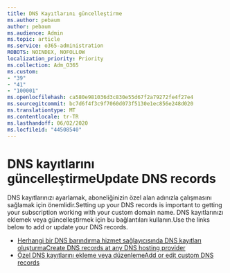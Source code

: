 ```yaml
---
title: DNS Kayıtlarını güncelleştirme
ms.author: pebaum
author: pebaum
ms.audience: Admin
ms.topic: article
ms.service: o365-administration
ROBOTS: NOINDEX, NOFOLLOW
localization_priority: Priority
ms.collection: Adm_O365
ms.custom:
- "39"
- "41"
- "100001"
ms.openlocfilehash: ca580e981036d3c830e55d67f2a79272fe4f27e4
ms.sourcegitcommit: bc7d6f4f3c9f7060d073f5130e1ec856e248d020
ms.translationtype: MT
ms.contentlocale: tr-TR
ms.lasthandoff: 06/02/2020
ms.locfileid: "44508540"
---
```

# <a name="update-dns-records"></a><span data-ttu-id="a48f0-102">DNS kayıtlarını güncelleştirme</span><span class="sxs-lookup"><span data-stu-id="a48f0-102">Update DNS records</span></span>

<span data-ttu-id="a48f0-103">DNS kayıtlarınızı ayarlamak, aboneliğinizin özel alan adınızla çalışmasını sağlamak için önemlidir.</span><span class="sxs-lookup"><span data-stu-id="a48f0-103">Setting up your DNS records is important to getting your subscription working with your custom domain name.</span></span> <span data-ttu-id="a48f0-104">DNS kayıtlarınızı eklemek veya güncelleştirmek için bu bağlantıları kullanın.</span><span class="sxs-lookup"><span data-stu-id="a48f0-104">Use the links below to add or update your DNS records.</span></span>
  
- [<span data-ttu-id="a48f0-105">Herhangi bir DNS barındırma hizmet sağlayıcısında DNS kayıtları oluşturma</span><span class="sxs-lookup"><span data-stu-id="a48f0-105">Create DNS records at any DNS hosting provider</span></span>](https://docs.microsoft.com/microsoft-365/admin/get-help-with-domains/create-dns-records-at-any-dns-hosting-provider)  
- [<span data-ttu-id="a48f0-106">Özel DNS kayıtlarını ekleme veya düzenleme</span><span class="sxs-lookup"><span data-stu-id="a48f0-106">Add or edit custom DNS records</span></span>](https://docs.microsoft.com/microsoft-365/admin/dns/add-or-edit-custom-dns-records)